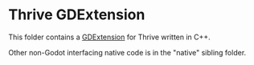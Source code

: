 # Thrive GDExtension

This folder contains a [GDExtension](https://docs.godotengine.org/en/stable/tutorials/scripting/gdextension/index.html)
for Thrive written in C++.

Other non-Godot interfacing native code is in the "native" sibling folder.
